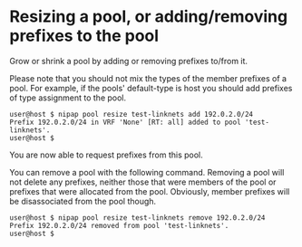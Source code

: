 # Resizing a pool, or adding/removing prefixes to the pool
Grow or shrink a pool by adding or removing prefixes to/from it.

Please note that you should not mix the types of the member prefixes of a pool.
For example, if the pools' default-type is host you should add prefixes of type
assignment to the pool.

```
user@host $ nipap pool resize test-linknets add 192.0.2.0/24
Prefix 192.0.2.0/24 in VRF 'None' [RT: all] added to pool 'test-linknets'.
user@host $
```

You are now able to request prefixes from this pool.

You can remove a pool with the following command. Removing a pool will not
delete any prefixes, neither those that were members of the pool or prefixes
that were allocated from the pool. Obviously, member prefixes will be
disassociated from the pool though.
```
user@host $ nipap pool resize test-linknets remove 192.0.2.0/24
Prefix 192.0.2.0/24 removed from pool 'test-linknets'.
user@host $
```

